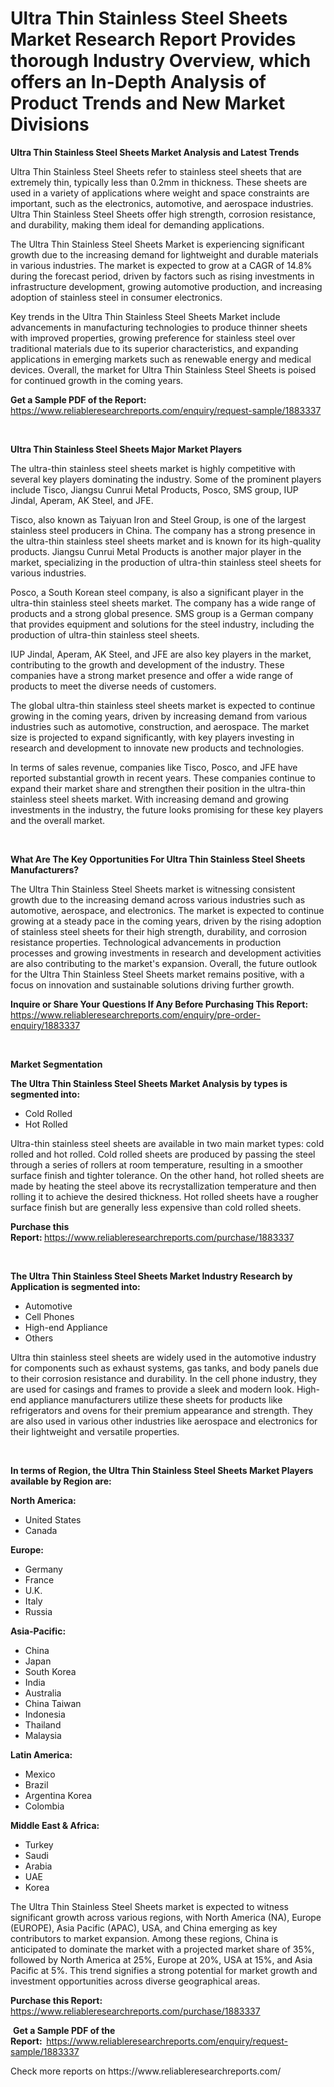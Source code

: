<p><h1>Ultra Thin Stainless Steel Sheets Market Research Report Provides thorough Industry Overview, which offers an In-Depth Analysis of Product Trends and New Market Divisions</h1></p><p><strong>Ultra Thin Stainless Steel Sheets Market Analysis and Latest Trends</strong></p>
<p><p>Ultra Thin Stainless Steel Sheets refer to stainless steel sheets that are extremely thin, typically less than 0.2mm in thickness. These sheets are used in a variety of applications where weight and space constraints are important, such as the electronics, automotive, and aerospace industries. Ultra Thin Stainless Steel Sheets offer high strength, corrosion resistance, and durability, making them ideal for demanding applications.</p><p>The Ultra Thin Stainless Steel Sheets Market is experiencing significant growth due to the increasing demand for lightweight and durable materials in various industries. The market is expected to grow at a CAGR of 14.8% during the forecast period, driven by factors such as rising investments in infrastructure development, growing automotive production, and increasing adoption of stainless steel in consumer electronics.</p><p>Key trends in the Ultra Thin Stainless Steel Sheets Market include advancements in manufacturing technologies to produce thinner sheets with improved properties, growing preference for stainless steel over traditional materials due to its superior characteristics, and expanding applications in emerging markets such as renewable energy and medical devices. Overall, the market for Ultra Thin Stainless Steel Sheets is poised for continued growth in the coming years.</p></p>
<p><strong>Get a Sample PDF of the Report:&nbsp;</strong> <a href="https://www.reliableresearchreports.com/enquiry/request-sample/1883337">https://www.reliableresearchreports.com/enquiry/request-sample/1883337</a></p>
<p>&nbsp;</p>
<p><strong>Ultra Thin Stainless Steel Sheets Major Market Players</strong></p>
<p><p>The ultra-thin stainless steel sheets market is highly competitive with several key players dominating the industry. Some of the prominent players include Tisco, Jiangsu Cunrui Metal Products, Posco, SMS group, IUP Jindal, Aperam, AK Steel, and JFE.</p><p>Tisco, also known as Taiyuan Iron and Steel Group, is one of the largest stainless steel producers in China. The company has a strong presence in the ultra-thin stainless steel sheets market and is known for its high-quality products. Jiangsu Cunrui Metal Products is another major player in the market, specializing in the production of ultra-thin stainless steel sheets for various industries.</p><p>Posco, a South Korean steel company, is also a significant player in the ultra-thin stainless steel sheets market. The company has a wide range of products and a strong global presence. SMS group is a German company that provides equipment and solutions for the steel industry, including the production of ultra-thin stainless steel sheets.</p><p>IUP Jindal, Aperam, AK Steel, and JFE are also key players in the market, contributing to the growth and development of the industry. These companies have a strong market presence and offer a wide range of products to meet the diverse needs of customers.</p><p>The global ultra-thin stainless steel sheets market is expected to continue growing in the coming years, driven by increasing demand from various industries such as automotive, construction, and aerospace. The market size is projected to expand significantly, with key players investing in research and development to innovate new products and technologies.</p><p>In terms of sales revenue, companies like Tisco, Posco, and JFE have reported substantial growth in recent years. These companies continue to expand their market share and strengthen their position in the ultra-thin stainless steel sheets market. With increasing demand and growing investments in the industry, the future looks promising for these key players and the overall market.</p></p>
<p>&nbsp;</p>
<p><strong>What Are The Key Opportunities For Ultra Thin Stainless Steel Sheets Manufacturers?</strong></p>
<p><p>The Ultra Thin Stainless Steel Sheets market is witnessing consistent growth due to the increasing demand across various industries such as automotive, aerospace, and electronics. The market is expected to continue growing at a steady pace in the coming years, driven by the rising adoption of stainless steel sheets for their high strength, durability, and corrosion resistance properties. Technological advancements in production processes and growing investments in research and development activities are also contributing to the market's expansion. Overall, the future outlook for the Ultra Thin Stainless Steel Sheets market remains positive, with a focus on innovation and sustainable solutions driving further growth.</p></p>
<p><strong>Inquire or Share Your Questions If Any Before Purchasing This Report:</strong> <a href="https://www.reliableresearchreports.com/enquiry/pre-order-enquiry/1883337">https://www.reliableresearchreports.com/enquiry/pre-order-enquiry/1883337</a></p>
<p>&nbsp;</p>
<p><strong>Market Segmentation</strong></p>
<p><strong>The Ultra Thin Stainless Steel Sheets Market Analysis by types is segmented into:</strong></p>
<p><ul><li>Cold Rolled</li><li>Hot Rolled</li></ul></p>
<p><p>Ultra-thin stainless steel sheets are available in two main market types: cold rolled and hot rolled. Cold rolled sheets are produced by passing the steel through a series of rollers at room temperature, resulting in a smoother surface finish and tighter tolerance. On the other hand, hot rolled sheets are made by heating the steel above its recrystallization temperature and then rolling it to achieve the desired thickness. Hot rolled sheets have a rougher surface finish but are generally less expensive than cold rolled sheets.</p></p>
<p><strong>Purchase this Report:&nbsp;</strong><a href="https://www.reliableresearchreports.com/purchase/1883337">https://www.reliableresearchreports.com/purchase/1883337</a></p>
<p>&nbsp;</p>
<p><strong>The Ultra Thin Stainless Steel Sheets Market Industry Research by Application is segmented into:</strong></p>
<p><ul><li>Automotive</li><li>Cell Phones</li><li>High-end Appliance</li><li>Others</li></ul></p>
<p><p>Ultra thin stainless steel sheets are widely used in the automotive industry for components such as exhaust systems, gas tanks, and body panels due to their corrosion resistance and durability. In the cell phone industry, they are used for casings and frames to provide a sleek and modern look. High-end appliance manufacturers utilize these sheets for products like refrigerators and ovens for their premium appearance and strength. They are also used in various other industries like aerospace and electronics for their lightweight and versatile properties.</p></p>
<p>&nbsp;</p>
<p><strong>In terms of Region, the Ultra Thin Stainless Steel Sheets Market Players available by Region are:</strong></p>
<p>
    <p> <strong> North America: </strong>
        <ul>
            <li>United States</li>
            <li>Canada</li>
        </ul>
        </p> 
    <p> <strong> Europe: </strong>
        <ul>
            <li>Germany</li>
            <li>France</li>
            <li>U.K.</li>
            <li>Italy</li>
            <li>Russia</li>
        </ul>
        </p> 
    <p> <strong> Asia-Pacific: </strong>
        <ul>
            <li>China</li>
            <li>Japan</li>
            <li>South Korea</li>
            <li>India</li>
            <li>Australia</li>
            <li>China Taiwan</li>
            <li>Indonesia</li>
            <li>Thailand</li>
            <li>Malaysia</li>
        </ul>
        </p> 
    <p> <strong> Latin America: </strong>
        <ul>
            <li>Mexico</li>
            <li>Brazil</li>
            <li>Argentina Korea</li>
            <li>Colombia</li>
        </ul>
        </p> 
    <p> <strong> Middle East & Africa: </strong>
        <ul>
            <li>Turkey</li>
            <li>Saudi</li>
            <li>Arabia</li>
            <li>UAE</li>
            <li>Korea</li>
        </ul>
    </p>
    </p>
<p><p>The Ultra Thin Stainless Steel Sheets market is expected to witness significant growth across various regions, with North America (NA), Europe (EUROPE), Asia Pacific (APAC), USA, and China emerging as key contributors to market expansion. Among these regions, China is anticipated to dominate the market with a projected market share of 35%, followed by North America at 25%, Europe at 20%, USA at 15%, and Asia Pacific at 5%. This trend signifies a strong potential for market growth and investment opportunities across diverse geographical areas.</p></p>
<p><strong>Purchase this Report: </strong><a href="https://www.reliableresearchreports.com/purchase/1883337">https://www.reliableresearchreports.com/purchase/1883337</a></p>
<p>&nbsp;<strong>Get a Sample PDF of the Report:&nbsp;&nbsp;</strong><a href="https://www.reliableresearchreports.com/enquiry/request-sample/1883337">https://www.reliableresearchreports.com/enquiry/request-sample/1883337</a></p>
<p><strong></strong></p>
<p>Check more reports on https://www.reliableresearchreports.com/</p>
